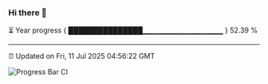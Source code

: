 ### Hi there 👋

⏳ Year progress { ███████████████▁▁▁▁▁▁▁▁▁▁▁▁▁▁▁ } 52.39 %

---

⏰ Updated on Fri, 11 Jul 2025 04:56:22 GMT

![Progress Bar CI](https://github.com/IshwaranRudhara/GIT-ACTION/workflows/Progress%20Bar%20CI/badge.svg)
